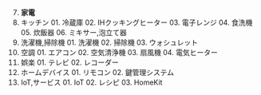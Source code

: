 07. **家電**
  01. キッチン
    01. 冷蔵庫
    02. IHクッキングヒーター
    03. 電子レンジ
    04. 食洗機
    05. 炊飯器
    06. ミキサー,泡立て器
  02. 洗濯機,掃除機
    01. 洗濯機
    02. 掃除機
    03. ウォシュレット
  03. 空調
    01. エアコン
    02. 空気清浄機
    03. 扇風機
    04. 電気ヒーター
  04. 娯楽
    01. テレビ
    02. レコーダー
  05. ホームデバイス
    01. リモコン
    02. 鍵管理システム
  04. IoT,サービス
    01. IoT
    02. レシピ
    03. HomeKit
